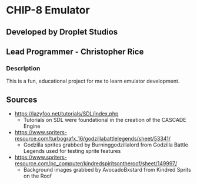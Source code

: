 # CHIP-8 Emulator

## Developed by Droplet Studios
## Lead Programmer - Christopher Rice

### Description
This is a fun, educational project for me to learn emulator development.

## Sources
- https://lazyfoo.net/tutorials/SDL/index.php
  - Tutorials on SDL were foundational in the creation of the CASCADE Engine
- https://www.spriters-resource.com/turbografx_16/godzillabattlelegends/sheet/53341/
  - Godzilla sprites grabbed by Burninggodzillalord from Godzilla Battle Legends used for testing sprite features
- https://www.spriters-resource.com/pc_computer/kindredspiritsontheroof/sheet/149997/
  - Background images grabbed by AvocadoBxstard from Kindred Sprits on the Roof